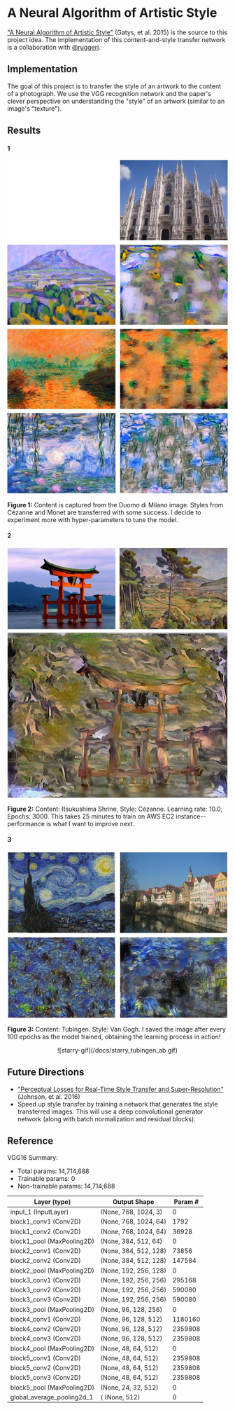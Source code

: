 # A Neural Algorithm of Artistic Style

["A Neural Algorithm of Artistic Style"](https://arxiv.org/abs/1508.06576)
 (Gatys, et al. 2015) is the source to this project idea. The implementation of this content-and-style transfer network is a collaboration with [@ruggeri](https://github.com/ruggeri).


## Implementation

The goal of this project is to transfer the style of an artwork to the content of a photograph. We use the VGG recognition network and the paper's clever perspective on understanding the "style" of an artwork (similar to an image's "texture").

## Results

#### 1
![milan-style](/docs/result_milan.jpg)

**Figure 1:** Content is captured from the Duomo di Milano image. Styles from Cézanne and Monet are transferred with some success. I decide to experiment more with hyper-parameters to tune the model.

#### 2
![shrine-style](/docs/result_shrine.jpg)

**Figure 2:** Content: Itsukushima Shrine, Style: Cézanne. Learning rate: 10.0, Epochs: 3000. This takes 25 minutes to train on AWS EC2 instance-- performance is what I want to improve next.

#### 3
![starry-style](/docs/result_starry-night.jpg)

**Figure 3:** Content: Tubingen. Style: Van Gogh. I saved the image after every 100 epochs as the model trained, obtaining the learning process in action!
<p align="center">
![starry-gif](/docs/starry_tubingen_ab.gif)
</p>

## Future Directions

* ["Perceptual Losses for Real-Time Style Transfer and Super-Resolution"](https://arxiv.org/abs/1603.08155) (Johnson, et al. 2016)
* Speed up style transfer by training a network that generates the style transferred images. This will use a deep convolutional generator network (along with batch normalization and residual blocks).


## Reference
VGG16 Summary:
* Total params: 14,714,688
* Trainable params: 0
* Non-trainable params: 14,714,688

|Layer (type) |                Output Shape   |           Param # |
| --- | --- | --- |
|input_1 (InputLayer)  |       (None, 768, 1024, 3)  |    0   |
|block1_conv1 (Conv2D)  |      (None, 768, 1024, 64)  |   1792    |  
|block1_conv2 (Conv2D)    |    (None, 768, 1024, 64)  |   36928     |
|block1_pool (MaxPooling2D)  | (None, 384, 512, 64)    |  0         |
|block2_conv1 (Conv2D)   |     (None, 384, 512, 128)   |  73856     |
|block2_conv2 (Conv2D)   |     (None, 384, 512, 128)   |  147584    |
|block2_pool (MaxPooling2D)  | (None, 192, 256, 128)  |   0        |
|block3_conv1 (Conv2D)    |    (None, 192, 256, 256)  |   295168   |
|block3_conv2 (Conv2D)    |    (None, 192, 256, 256)   |  590080    |
|block3_conv3 (Conv2D)    |    (None, 192, 256, 256)  |   590080    |
|block3_pool (MaxPooling2D) |  (None, 96, 128, 256)  |    0         |
|block4_conv1 (Conv2D)   |     (None, 96, 128, 512)  |    1180160   |
|block4_conv2 (Conv2D)    |    (None, 96, 128, 512)   |   2359808   |
|block4_conv3 (Conv2D)    |    (None, 96, 128, 512)   |   2359808   |
|block4_pool (MaxPooling2D) |  (None, 48, 64, 512)    |   0         |
|block5_conv1 (Conv2D)     |   (None, 48, 64, 512)    |   2359808   |
|block5_conv2 (Conv2D)     |   (None, 48, 64, 512)    |   2359808   |
|block5_conv3 (Conv2D)    |    (None, 48, 64, 512)    |   2359808   |
|block5_pool (MaxPooling2D) |  (None, 24, 32, 512)    |   0         |
|global_average_pooling2d_1 |( (None, 512)            |   0         |

